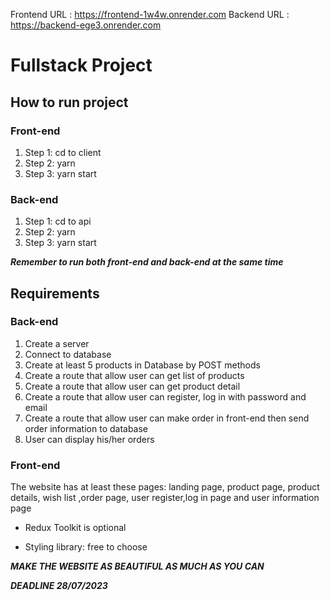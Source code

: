 
Frontend URL : https://frontend-1w4w.onrender.com
Backend URL : https://backend-ege3.onrender.com

# Fullstack Project

## How to run project

### Front-end

1. Step 1: cd to client
2. Step 2: yarn
3. Step 3: yarn start

### Back-end

1. Step 1: cd to api
2. Step 2: yarn
3. Step 3: yarn start

**_Remember to run both front-end and back-end at the same time_**

## Requirements

### Back-end

1. Create a server
2. Connect to database
3. Create at least 5 products in Database by POST methods
4. Create a route that allow user can get list of products
5. Create a route that allow user can get product detail
6. Create a route that allow user can register, log in with password and email
7. Create a route that allow user can make order in front-end then send order information to database
8. User can display his/her orders

### Front-end

The website has at least these pages: landing page, product page, product details, wish list ,order page, user register,log in page and user information page

- Redux Toolkit is optional

- Styling library: free to choose

**_MAKE THE WEBSITE AS BEAUTIFUL AS MUCH AS YOU CAN_**

**_DEADLINE 28/07/2023_**
